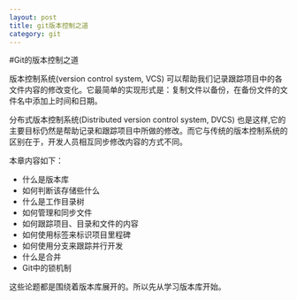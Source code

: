 ```yaml
---
layout: post
title: git版本控制之道
category: git
---
```


#Git的版本控制之道  

  版本控制系统(version control system, VCS) 可以帮助我们记录跟踪项目中的各文件内容的修改变化。它最简单的实现形式是：复制文件以备份，在备份文件的文件名中添加上时间和日期。
  
 分布式版本控制系统(Distributed version control system, DVCS) 也是这样,它的主要目标仍然是帮助记录和跟踪项目中所做的修改。而它与传统的版本控制系统的区别在于，开发人员相互同步修改内容的方式不同。
  
本章内容如下：

*  什么是版本库
*  如何判断该存储些什么
*  什么是工作目录树
*  如何管理和同步文件
*  如何跟踪项目、目录和文件的内容
*  如何使用标签来标识项目里程碑
*  如何使用分支来跟踪并行开发
*  什么是合并
*  Git中的锁机制

这些论题都是围绕着版本库展开的。所以先从学习版本库开始。

